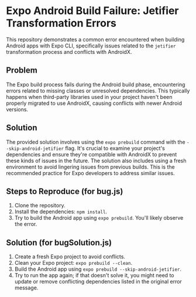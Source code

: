 # Expo Android Build Failure: Jetifier Transformation Errors

This repository demonstrates a common error encountered when building Android apps with Expo CLI, specifically issues related to the `jetifier` transformation process and conflicts with AndroidX.

## Problem

The Expo build process fails during the Android build phase, encountering errors related to missing classes or unresolved dependencies.  This typically happens when third-party libraries used in your project haven't been properly migrated to use AndroidX, causing conflicts with newer Android versions.

## Solution

The provided solution involves using the `expo prebuild` command with the `--skip-android-jetifier` flag.  It's crucial to examine your project's dependencies and ensure they're compatible with AndroidX to prevent these kinds of issues in the future. The solution also includes using a fresh environment to avoid lingering issues from previous builds. This is the recommended practice for Expo developers to address similar issues.

## Steps to Reproduce (for bug.js)

1. Clone the repository.
2. Install the dependencies: `npm install`.
3. Try to build the Android app using `expo prebuild`.  You'll likely observe the error.

## Solution (for bugSolution.js)

1. Create a fresh Expo project to avoid conflicts.
2. Clean your Expo project: `expo prebuild --clean`. 
3. Build the Android app using `expo prebuild --skip-android-jetifier`.
4. Try to run the app again; if that doesn't solve it, you might need to update or remove conflicting dependencies listed in the original error message.